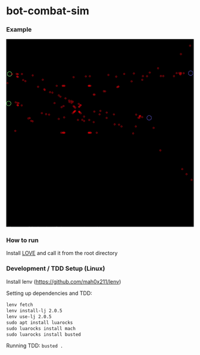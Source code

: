 # bot-combat-sim

### Example
![bot combat](misc/2v2.gif)

### How to run
Install [LOVE](https://love2d.org/) and call it from the root directory

### Development / TDD Setup (Linux)
Install lenv (https://github.com/mah0x211/lenv)

Setting up dependencies and TDD:
```
lenv fetch
lenv install-lj 2.0.5
lenv use-lj 2.0.5
sudo apt install luarocks
sudo luarocks install mach
sudo luarocks install busted
```

Running TDD:
`busted .`
